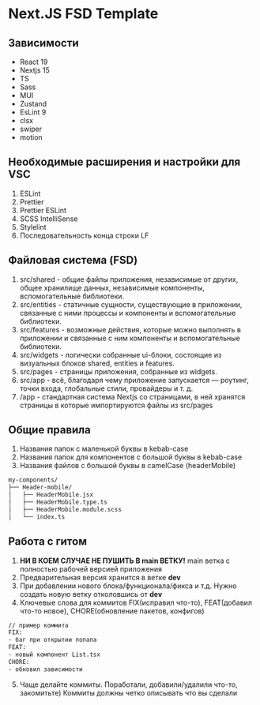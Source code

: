 # Next.JS FSD Template
## Зависимости

- React 19
- Nextjs 15
- TS
- Sass
- MUI
- Zustand
- EsLint 9
- clsx
- swiper
- motion

## Необходимые расширения и настройки для VSC

1) ESLint
2) Prettier
3) Prettier ESLint
4) SCSS IntelliSense
5) Stylelint
6) Последовательность конца строки LF

## Файловая система (FSD)

1) src/shared - общие файлы приложения, независимые от других, общее хранилище данных, независимые компоненты, вспомогательные библиотеки.
2) src/entities - статичные сущности, существующие в приложении, связанные с ними процессы и компоненты и вспомогательные библиотеки.
3) src/features - возможные действия, которые можно выполнять в приложении и связанные с ним компоненты и вспомогательные библиотеки.
4) src/widgets - логически собранные ui-блоки, состоящие из визуальных блоков shared, entities и features.
5) src/pages - страницы приложения, собранные из widgets.
6) src/app - всё, благодаря чему приложение запускается — роутинг, точки входа, глобальные стили, провайдеры и т. д.
7) /app - стандартная система Nextjs со страницами, в ней хранятся страницы в которые импортируются 
файлы из src/pages


## Общие правила

1) Названия папок с маленькой буквы в kebab-case
3) Названия папок для компонентов с большой буквы в kebab-case
2) Названия файлов с большой буквы в camelCase (headerMobile)
```bash
my-components/
├── Header-mobile/
│   ├── HeaderMobile.jsx
│   ├── HeaderMobile.type.ts
│   ├── HeaderMobile.module.scss
│   └── index.ts
```

## Работа с гитом
1) **НИ В КОЕМ СЛУЧАЕ НЕ ПУШИТЬ В main ВЕТКУ!** main ветка с полностью рабочей версией приложения
2) Предварительная версия хранится в ветке **dev**
3) При добавлении нового блока/функционала/фикса и т.д. Нужно создать новую ветку отколовшись от **dev**
4) Ключевые слова для коммитов FIX(исправил что-то), FEAT(добавил что-то новое), CHORE(обновление пакетов, конфигов)
```bash
// пример коммита
FIX:
- баг при открытии попапа
FEAT: 
- новый компонент List.tsx
CHORE: 
- обновил зависимости
```
5) Чаще делайте коммиты. Поработали, добавили/удалили что-то, закомитьте) Коммиты должны четко описывать что вы сделали